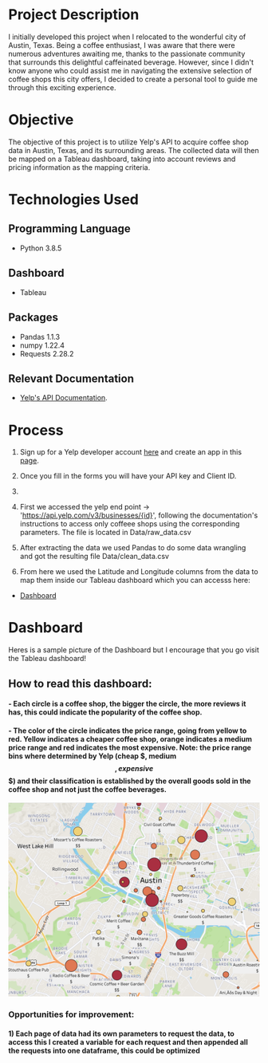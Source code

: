 # Project Description
I initially developed this project when I relocated to the wonderful city of Austin, Texas. Being a coffee enthusiast, I was aware that there were numerous adventures awaiting me, thanks to the passionate community that surrounds this delightful caffeinated beverage. However, since I didn't know anyone who could assist me in navigating the extensive selection of coffee shops this city offers, I decided to create a personal tool to guide me through this exciting experience.

# Objective
The objective of this project is to utilize Yelp's API to acquire coffee shop data in Austin, Texas, and its surrounding areas. The collected data will then be mapped on a Tableau dashboard, taking into account reviews and pricing information as the mapping criteria.

# Technologies Used 
## Programming Language
- Python 3.8.5
## Dashboard
- Tableau
## Packages
- Pandas 1.1.3
- numpy 1.22.4
- Requests 2.28.2
## Relevant Documentation
- [Yelp's API Documentation](https://www.yelp.com/developers).

# Process
1) Sign up for a Yelp developer account [here](https://www.yelp.com/developers) and create an app in this [page](https://www.yelp.com/developers/v3/manage_app).
2) Once you fill in the forms you will have your API key and Client ID.
3) 

1) First we accessed the yelp end point -> 'https://api.yelp.com/v3/businesses/{id}', following the documentation's instructions to access only coffeee shops using the corresponding parameters. The file is located in Data/raw_data.csv
2) After extracting the data we used Pandas to do some data wrangling and got the resulting file Data/clean_data.csv
3) From here we used the Latitude and Longitude columns from the data to map them inside our Tableau dashboard which you can accesss here:
- [Dashboard](https://public.tableau.com/app/profile/manuel8857/viz/CoffeShopsAustin/Sheet1)

# Dashboard 
Heres is a sample picture of the Dashboard but I encourage that you go visit the Tableau dashboard!
## How to read this dashboard:
#### - Each circle is a coffee shop, the bigger the circle, the more reviews it has, this could indicate the popularity of the coffee shop. 
#### - The color of the circle indicates the price range, going from yellow to red. Yellow indicates a cheaper coffee shop, orange indicates a medium price range and red indicates the most expensive. Note: the price range bins where determined by Yelp (cheap $, medium $$, expensive $$$) and their classification  is established by the overall goods sold in the coffee shop and not just the coffee beverages. 
![Dashboard](/Data/dashboard.png)

### Opportunities for improvement:
#### 1) Each page of data had its own parameters to request the data, to access this I created a variable for each request and then appended all the requests into one dataframe, this could be optimized
